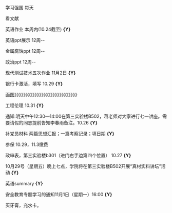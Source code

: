 学习强国  每天

看文献

英语作业  本周内(10.24截至) **{Y}**

英语ppt展示 12周--

金属腐蚀ppt 12周--

政治ppt 12周--

现代测试技术五次作业  11月2日 **{Y}**

银行卡激活，填写 10.29 **{Y}**

画图》》》》》》》》》》》》》》》》》》》》》》》》》》》》

工程伦理  10.31 **{Y}**

通知:明天中午12:30—14:00在第三实验楼B502，蒋老师对大家进行七一讲座。需要请假的同志提前告知李春雨备注。10.26 **{Y}**

补党员材料 两篇思想汇报；一篇考察记录；填日期 **{Y}**

参保 10.29，11.3缴费

政审表，第三实验楼b301（进门右手边第四个位置） 10.27 **{Y}**

10月29号（星期五）晚上七点，学院将在第三实验楼B502开展“真材实料讲坛”活动 **{Y}**

英语summary **{Y}**

安全教育专题学习的通知11月1日（星期一）16:00 **{Y}**

买牙膏，充水卡。 

